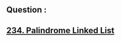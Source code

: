 ## Question : 
<h2> <a href="https://leetcode.com/problems/palindrome-linked-list/">234. Palindrome Linked List</a>
